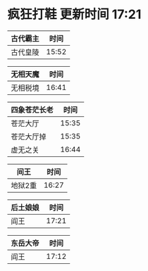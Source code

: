 # 疯狂打鞋 更新时间 17:21

| 古代霸主   | 时间    |
|--------|-------|
| 古代皇陵 | 15:52 |

| 无相天魔   | 时间    |
|--------|-------|
| 无相税境 | 16:41 |

| 四象苍茫长老   | 时间    |
|--------|-------|
| 苍茫大厅 | 15:35 |
| 苍茫大厅掉 | 15:35 |
| 虚无之关 | 16:44 |

| 间王   | 时间    |
|--------|-------|
| 地狱2重 | 16:27 |

| 后土娘娘   | 时间    |
|--------|-------|
| 阎王 | 17:21 |

| 东岳大帝   | 时间    |
|--------|-------|
| 阎王 | 17:12 |